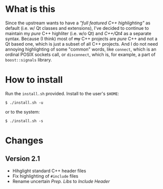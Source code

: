 What is this
============

Since the upstream wants to have a _"full featured C++ highlighting"_ as default (i.e. w/ Qt classes and extensions),
I've decided to continue to maintain my _pure_ C++ highliter (i.e. w/o Qt) and _C++/Qt4_ as a separate syntax.
Because (I think) most of <del>my</del> C++ projects are _pure_ C++ and not a Qt based one, which is just a subset
of all C++ projects. And I do not need annoying highlighting of some "common" words, like `connect`, which is
an ordinal POSIX sockets call, or `disconnect`, which is, for example, a part of `boost::signals` library.


How to install
==============

Run the `install.sh` provided. Install to the user's `$HOME`:

    $ ./install.sh -u

or to the system:

    $ ./install.sh -s


Changes
=======

Version 2.1
-----------

* Hihglight standard C++ header files
* Fix highlighting of `#include` files
* Rename uncertain _Prep. Libs_ to _Include Header_
